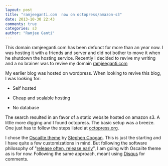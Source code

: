 ```yaml
---
layout: post
title: "ramjeeganti.com  now on octopress/amazon-s3"
date: 2013-10-30 22:43
comments: true
categories: s3
author: "Ramjee Ganti"
---
```

This domain ramjeeganti.com has been defunct for more than an year now. I was hosting it with a friends and server and did not bother to move it when he shutdown the hosting service. Recently I decided to revive my writing and a no brainer was to revive my domain [ramjeeganti.com](http://www.ramjeeganti.com)
<!-- more -->
My earlier blog was hosted on wordpress. When looking to revive this blog, I was looking for:

* Self hosted

* Cheap and scalable hosting

* No database

The search resulted in an favor of a static website hosted on amazon s3. A little more digging and I found octopress. The basic setup was a breeze. One just has to follow the steps listed at [octopress.org](http://octopress.org/docs/setup/).

I chose the [Oscailte theme](http://coog.ie/blog/2013/08/18/a-new-octopress-theme/) by [Stephen Coogan](http://coog.ie/). This is just the starting and I have quite a few customizations in mind. But following the software philosophy of "[release often, release early](http://en.wikipedia.org/wiki/Release_early,_release_often)", I am going with Oscailte theme as is for now. Following the same approach, meant using [Disqus](http://disqus.com/) for comments.
